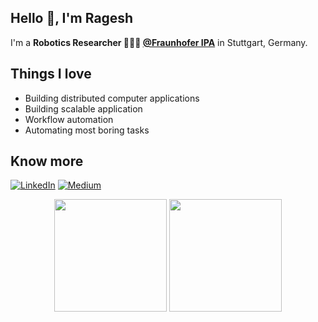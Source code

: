 ## Hello 👋, I'm Ragesh 


I'm a **Robotics Researcher 👨🏽‍💼 [@Fraunhofer IPA](https://www.ipa.fraunhofer.de/)** in Stuttgart, Germany. <br />

## Things I love
- Building distributed computer applications
- Building scalable application
- Workflow automation
- Automating most boring tasks

## Know more
[![LinkedIn](https://img.shields.io/badge/LinkedIn-0077B5?style=for-the-badge&logo=linkedin&logoColor=white)](https://www.linkedin.com/in/ragesh-ramachandran/)
[![Medium](https://img.shields.io/badge/Medium-12100E?style=for-the-badge&logo=medium&logoColor=white)](https://medium.com/@ragesh_r)

<p align="center">
<img height="180em" src="https://github-readme-stats-five-lyart.vercel.app/api?username=ipa-rar&theme=react&show_icons=true"/>
<img height="180em" src="https://github-readme-stats.vercel.app/api/top-langs/?username=ipa-rar&theme=react&langs_count=8">
</p>

